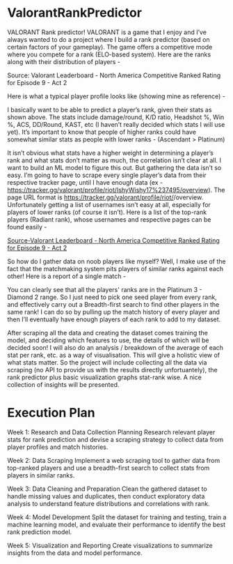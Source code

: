 # ValorantRankPredictor

VALORANT Rank predictor! VALORANT is a game that I enjoy and I’ve always wanted to do a project where I build a rank predictor (based on certain factors of your gameplay). The game offers a competitive mode where you compete for a rank (ELO-based system). Here are the ranks along with their distribution of players -

Source: Valorant Leaderboard - North America Competitive Ranked Rating for Episode 9 - Act 2

Here is what a typical player profile looks like (showing mine as reference) -

I basically want to be able to predict a player’s rank, given their stats as shown above. The stats include damage/round, K/D ratio, Headshot %, Win %, ACS, DD/Round, KAST, etc (I haven’t really decided which stats I will use yet). It’s important to know that people of higher ranks could have somewhat similar stats as people with lower ranks - (Ascendant > Platinum)

It isn’t obvious what stats have a higher weight in determining a player’s rank and what stats don’t matter as much, the correlation isn’t clear at all. I want to build an ML model to figure this out. But gathering the data isn’t so easy. I’m going to have to scrape every single player’s data from their respective tracker page, until I have enough data (ex - https://tracker.gg/valorant/profile/riot/IshyWishy17%237495/overview). The page URL format is https://tracker.gg/valorant/profile/riot/<username>/overview. Unfortunately getting a list of usernames isn’t easy at all, especially for players of lower ranks (of course it isn’t). Here is a list of the top-rank players (Radiant rank), whose usernames and respective pages can be found easily -

[Source-Valorant Leaderboard - North America Competitive Ranked Rating for Episode 9 - Act 2](https://tracker.gg/valorant/leaderboards/ranked/pc/default?page=1&region=na&act=dcde7346-4085-de4f-c463-2489ed47983b)

So how do I gather data on noob players like myself? Well, I make use of the fact that the matchmaking system pits players of similar ranks against each other! Here is a report of a single match -

You can clearly see that all the players' ranks are in the Platinum 3 - Diamond 2 range. So I just need to pick one seed player from every rank, and effectively carry out a Breadth-first search to find other players in the same rank! I can do so by pulling up the match history of every player and then I’ll eventually have enough players of each rank to add to my dataset.

After scraping all the data and creating the dataset comes training the model, and deciding which features to use, the details of which will be decided soon! I will also do an analysis / breakdown of the average of each stat per rank, etc. as a way of visualisation. This will give a holistic view of what stats matter. So the project will include collecting all the data via scraping (no API to provide us with the results directly unfortuantely), the rank predictor plus basic visualization graphs stat-rank wise. A nice collection of insights will be presented.

# Execution Plan

Week 1: Research and Data Collection Planning
Research relevant player stats for rank prediction and devise a scraping strategy to collect data from player profiles and match histories.

Week 2: Data Scraping
Implement a web scraping tool to gather data from top-ranked players and use a breadth-first search to collect stats from players in similar ranks.

Week 3: Data Cleaning and Preparation
Clean the gathered dataset to handle missing values and duplicates, then conduct exploratory data analysis to understand feature distributions and correlations with rank.

Week 4: Model Development
Split the dataset for training and testing, train a machine learning model, and evaluate their performance to identify the best rank prediction model.

Week 5: Visualization and Reporting
Create visualizations to summarize insights from the data and model performance.
